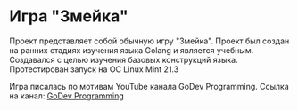 # Игра "Змейка"
Проект представляет собой обычную игру "Змейка". Проект был создан на ранних стадиях изучения языка Golang и является учебным. Создавался с целью изучения базовых конструкций языка. 
Протестирован запуск на ОС Linux Mint 21.3

Игра писалась по мотивам YouTube канала GoDev Programming. Ссылка на канал:
[GoDev Programming](https://www.youtube.com/playlist?list=PLaQT5iOyuVRz0XWqkNPgEIIbr6h-dPe5J)


